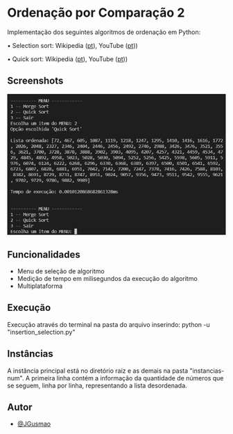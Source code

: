 # Ordenação por Comparação 2

Implementação dos seguintes algoritmos de ordenação em Python:

• Selection sort: Wikipedia ([pt](https://pt.wikipedia.org/wiki/Selection_sort)), YouTube ([pt](https://www.youtube.com/watch?v=ZT_dT8yn48s)))

• Quick sort: Wikipedia ([pt](https://pt.wikipedia.org/wiki/Quicksort)), YouTube ([pt](https://www.youtube.com/watch?v=wx5juM9bbFo)))

## Screenshots

![Screenshot 01](imagens/screenshot_01.png)

## Funcionalidades

- Menu de seleção de algoritmo
- Medição de tempo em milisegundos da execução do algoritmo
- Multiplataforma

## Execução

Execução através do terminal na pasta do arquivo inserindo:
python -u "insertion_selection.py"

## Instâncias

A instância principal está no diretório raiz e as demais na pasta "instancias-num". A primeira linha contém a informação da quantidade de números que se seguem, linha por linha, representando a lista desordenada.

## Autor

- [@JGusmao](https://github.com/JGusmao)

